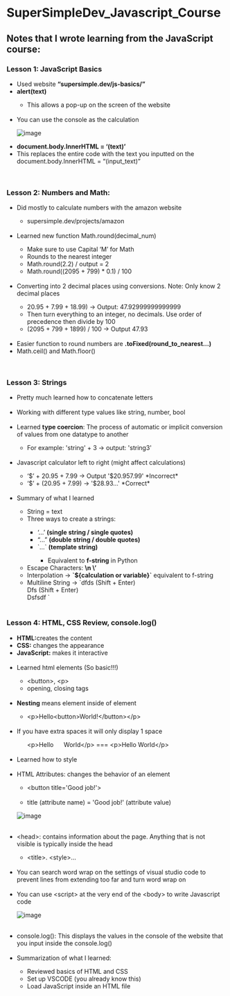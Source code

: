 # SuperSimpleDev_Javascript_Course

<h2>Notes that I wrote learning from the JavaScript course:</h2>

<h3>Lesson 1: JavaScript Basics</h3>
<ul>
  <li>Used website <b>“supersimple.dev/js-basics/”</b></li>
  <li><b>alert(text)</b></li>
  <ul>
        <li>This allows a pop-up on the screen of the website</li>
  </ul>
  <br>
  <li>You can use the console as the calculation</li>
  
  ![image](https://github.com/WCARL12/SuperSimpleDev_Javascript_Course/assets/139624156/29556356-104d-40c5-a9e7-25e16e113ca1)
  
  
  <li><b>document.body.InnerHTML = ‘(text)’</b></li>
  <li>This replaces the entire code with the text you inputted on the document.body.InnerHTML = “(input_text)”</li>
</ul>
<br>
<h3>Lesson 2: Numbers and Math:</h3>
<ul>
  <li>Did mostly to calculate numbers with the amazon website</li>
  <ul>
    <li>supersimple.dev/projects/amazon</li>
  </ul>
  <br>
  <li>Learned new function Math.round(decimal_num)</li>
  <ul>
    <li>Make sure to use Capital ‘M’ for Math</li>
    <li>Rounds to the nearest integer</li>
    <li>Math.round(2.2) / output = 2</li>
    <li>Math.round((2095 + 799) * 0.1) / 100</li>
  </ul>
  <br>
  <li>Converting into 2 decimal places using conversions. Note: Only know 2 decimal places</li>
  <ul>
    <li>20.95 + 7.99 + 18.99) -> Output: 47.92999999999999</li>
    <li>Then turn everything to an integer, no decimals.  Use order of precedence then divide by 100</li>
    <li>(2095 + 799 + 1899) / 100 -> Output 47.93</li>
  </ul>
  <br>
  <li>Easier function to round numbers are <b>.toFixed(round_to_nearest…)</b></li>
  <li>Math.ceil() and Math.floor()</li>
</ul>

<br>
<h3>Lesson 3: Strings</h3>
<ul>
  <li>Pretty much learned how to concatenate letters</li>
  <br>
  <li>Working with different type values like string, number, bool</li>
  <br>
  <li>Learned <b>type coercion</b>: The process of automatic or implicit conversion of values from one datatype to another</li>
  <ul>
    <li>For example: 'string' + 3 -> output: 'string3'</li>
  </ul>
  <br>
  <li>Javascript calculator left to right (might affect calculations)</li>
  <ul>
    <li>‘$’ + 20.95 + 7.99 -> Output '$20.957.99' *Incorrect*</li>
    <li>‘$’ + (20.95 + 7.99) -> '$28.93…' *Correct*</li>
  </ul>
  <br>
  <li>Summary of what I learned</li>
    <ul>
      <li>String = text</li>
      <li>Three ways to create a strings:</li>
      <ul>
        <li>‘...’ <b>(single string / single quotes)</b></li>
        <li>“...” <b>(double string / double quotes)</b></li>
        <li>`...` <b>(template string)</b></li>
        <ul>
          <li>Equivalent to <b>f-string</b> in Python</li>
        </ul>
      </ul>
      <li>Escape Characters: <b>\n \’</b></li>
      <li>Interpolation -> <b>`${calculation or variable}`</b> equivalent to f-string</li>
      <li>Multiline String -> `dfds  (Shift + Enter)<br>
Dfs (Shift + Enter) <br>
Dsfsdf ` 
</li>
<br>
    </ul>
</ul>
<h3>Lesson 4: HTML, CSS Review, console.log()</h3>

<ul>
  <li><b>HTML:</b>creates the content</li>
  <li><b>CSS:</b> changes the appearance</li>
  <li><b>JavaScript:</b> makes it interactive</li>
  <br>
  <li>Learned html elements (So basic!!!)</li>
  <ul>
    <li>&lt;button&gt;, &lt;p&gt;</li>
    <li>opening, closing tags</li>
  </ul>
  <br>
  <li><b>Nesting</b> means element inside of element</li>
  <ul>
    <li>&lt;p&gt;Hello&lt;button&gt;World!&lt;/button&gt;&lt;/p&gt;</li>
  </ul>
  <br>
  <li>If you have extra spaces it will only display 1 space</li>
  <ul>
    &lt;p&gt;Hello&nbsp;&nbsp;&nbsp;&nbsp;&nbsp;&nbsp;World&lt;/p&gt; === &lt;p&gt;Hello World&lt;/p&gt;
  </ul>
  <br>
  <li>Learned how to style</li>
  <br>
  <li>HTML Attributes: changes the behavior of an element</li>
  <ul>
    <li>
      &lt;button title='Good job!'&gt;
    </li>
  <br>
    <li>
      title (attribute name) = 'Good job!' (attribute value)
    </li>
  </ul>
  
  ![image](https://github.com/WCARL12/SuperSimpleDev_Javascript_Course/assets/139624156/88dbb235-41b1-4370-b896-521a1483d224)
  
  <br>
  <li>&lt;head&gt;: contains information about the page. Anything that is not visible is typically inside the head</li>
  <ul>
    <li>&lt;title&gt;. &lt;style&gt;...</li>
  </ul>
  <br>
  <li>You can search word wrap on the settings of visual studio code to prevent lines from extending too far and turn word wrap on</li>
  <br>
  <li>You can use &lt;script&gt; at the very end of the &lt;body&gt; to write Javascript code</li>
  
  ![image](https://github.com/WCARL12/SuperSimpleDev_Javascript_Course/assets/139624156/fbfb4dde-f737-4108-a4c0-e55945c56da0)

  <br>
<li>console.log(): This displays the values in the console of the website that you input inside the console.log()</li>
  <br>
<li>Summarization of what I learned:</li>
<ul>
  <li>Reviewed basics of HTML and CSS</li>
  <li>Set up VSCODE (you already know this)</li>
  <li>Load JavaScript inside an HTML file <script>, onclick=’’ </li>
  <li>Comments</li>
  <li>Console.log()</li>
	<br>
</ul>
</ul>

<h3>Lesson 5 Variables:</h3>
<ul>
  <li>What is a variable?</li>
  <ul>
    <li>A variable is a container where we can save a value and use it later</li>
  </ul>
  <br>
  <li>Ways to create variables:</li>
  <ul>
    <li>let x = 1</li>
    <li>const = 2</li>
    <li>var = 3</li>
  </ul>
  <br>
  <li>Variable Rules:</li>
  <ul>
    <li>Can't use special words / reserved words</li>
    <li>Can’t start with a number</li>
    <li>Can’t use special characters except: $ _</li>
  </ul>
  
  ![image](https://github.com/WCARL12/SuperSimpleDev_Javascript_Course/assets/139624156/40d3dd8c-f298-40f4-a10a-6bb9cf2eccc9)

![image](https://github.com/WCARL12/SuperSimpleDev_Javascript_Course/assets/139624156/421ad0fc-3ece-48ce-9e51-a4877b840ceb)

<li><b>;</b> means the end of an instruction</li>
<ul>
  <li>let x = 12; console.log(x); console.log(‘hello’);</li>
</ul>
  <br>
<li>Creating and reassigning variables</li>
<ul>
  <li>Creating variables -> let y = ‘Hello’;</li>
  <li>Reassigning variables -> y = ‘World’</li>
  <li>Note you do not need to use the “let” again if you want to reassign a new value inside a variable. “let” is for assigning new variables that has not been created yet.</li>
</ul>
  <br>
<li>Learned how to make buttons interactive in the website using Javascript ‘onclick’ and ‘variables’:</li>

![image](https://github.com/WCARL12/SuperSimpleDev_Javascript_Course/assets/139624156/7e52074a-0403-4adf-b0ad-7859671c0afa)

<li>Variable Re-assignment Shortcuts</li>

![image](https://github.com/WCARL12/SuperSimpleDev_Javascript_Course/assets/139624156/c1855d4e-5103-4b95-8c98-1a591473dd8f)

  <br>
<li>Naming Conventions:</li>

![image](https://github.com/WCARL12/SuperSimpleDev_Javascript_Course/assets/139624156/62ff9c32-3ec7-4018-b86d-8cf7da36efd5)

Note: Can't use kebab-case for Javascript. The standard for Javascript is camelCase
<br>
<li>Last thing I learned was "typeof"</li>
<ul>
  <li>console.log(typeof(variable))</li>
</ul>
<br>
<li>Summary of the lesson:</li>
<ul>
  <li>Variables = a way to store values</li>
  <li>Re-assign a variable</li>
  <li>Created the Cart Quantity feature</li>
  <li>Shortcuts for re-assigning a variable</li>
  <li>Naming conventions and best practices</li>
  <li>3 ways to create a variable: let, const, var</li>
</ul>
<br>
</ul>

<h3>Lesson 6: Booleans and If-Statements</h3>
<ul>
  <li>What are Booleans?</li>
  <ul>
    <li>Booleans are another type of value</li>
    <li>There are only 2 boolean values:</li>
    <ul>
      <li>True</li>
      <li>False</li>
    </ul>
  </ul>
  <br>
  <li>What is the purpse of booleans?</li>
  <ul>
    <li>A boolean value represents whether something is true or false.</li>
    <ul>
      <li>console.log(3 < 5) -> Output = true</li>
      <li>console.log(3 > 5) -> Output = false</li>
      <li>console.log(typeof(true)) -> Output = boolean</li>
    </ul>
  </ul>
          <br>
        <li>Learned <b>Comparison Operators</b></li>
        <ul>
          <li><b>Note:</b> The “==” operator compares the values on both sides and returns true if they are equal, <b>even if their types are different.</b></li>
          <ul><li>For example: 1 == ‘1’; // true</li></ul>
          <li><b>Note:</b> The “===” operator checks if the values are equal, but it also <b>checks if their types are the same.</b></li>
          <ul>
            <li>For example: 1 === '1'; // false</li>
          </ul>
        </ul>
          <br>
        
![image](https://github.com/WCARL12/SuperSimpleDev_Javascript_Course/assets/139624156/eb3a9f77-3042-4c1c-b673-a378e5b10a26)

  <br>
  <li><b>Order of Operations:</b></li>
  <br>

  ![image](https://github.com/WCARL12/SuperSimpleDev_Javascript_Course/assets/139624156/77a62b2c-4309-4c47-adac-feb93dd4bdb1)

  <li>console.log(3 > 5 - 5)</li>
  <ul>
    <li>This would first do the operation 5 - 5 then do the comparison 3 > 0
</li>
  </ul>
  <li>Comparison Operators have a <b>lower priority</b> than arithmetic operators</li>
  <br>
  <li><b>If Statements</b></li>
  <ul>
    <li>Lets us write multiple group of code and then decide which code to run</li>    
  <br>    
    
![image](https://github.com/WCARL12/SuperSimpleDev_Javascript_Course/assets/139624156/86140af7-5f10-4b9b-911e-8afd2d4876ad)
    <li>Using if-statements if you are old enough to drive:</li>
  <br>    
      ![image](https://github.com/WCARL12/SuperSimpleDev_Javascript_Course/assets/139624156/f2f23925-9ca4-4f6d-b09d-a75678d969d6)    

  </ul>
  <li>Any variable created inside {...} will only exist inside the { ... }</li>
  
![image](https://github.com/WCARL12/SuperSimpleDev_Javascript_Course/assets/139624156/ff827b3f-94db-4a80-91aa-8d07143c815d)

<p>This will result in error since the x variable is only available inside the { … } brackets
It is a local variable not a global variable.
</p>
<br>
  <li><b>Scope</b></li>
  <ul>Allows to avoid naming conflicts like similar to local and global variables</ul>
  <br>
  <li>Learned how to create rock paper scissors</li>\
  
  ![image](https://github.com/WCARL12/SuperSimpleDev_Javascript_Course/assets/139624156/7ae733cf-d769-4efa-ba50-1f0f2ff6dd97)

<li><b>Algorithm</b></li>
<ul>
  <li>An algorith is a set of steps to complete a task or solve a problem</li>
</ul>
<br>
<li><b>Math.random()</b></li>
<ul>
  <li>Displays a random floating number between 0 - 1</li>
  <li>Cannot change the value that goes up to or between like 1 - 10</li>
</ul>
<br>
<li><b>Logical Operators:</b></li>
<ul>
  <li><b>&& (AND operator)</b></li>
  <ul>
    <li><b>Both / all conditions must be True</b> in order to be True</li>
    <li>console.log(8 > 5 &&  7< 10) // True</li>
    <li>console.log(1 > 10 && 12 > 10) // False</li>
  </ul>
    <li><b>||</b> (OR operator)</li>
      <ul>
        <li><b>Only one condition of the condition or more must be true</b> in order to be true</li>
        <li>console.log(8 > 2 || 12 < 9) // True</li>
        <li>console.log(9 < 2 || ‘Carl’ === ‘Wico’) // False</li>
      </ul>
    <li><b>!</b> (NOT operator)</li>
      <ul>
        <li>Makes the value the opposite</li>
        <li>console.log(!true) // false</li>
        <li>console.log(!(12 > 2)) // False</li>
        <li>console.log(12 !== 9) // True</li>
      </ul>
          <br>
</ul>
  <li><b>Truthy Value</b></li>
          <ul>
            <li>A value that behaves just like true</li>
          </ul>
          <p>If (3){<br>
	console.log(‘Truthy’)<br>
} // Output is Truthy 
</p>

<li><b>Falsy value</b></li>
<ul>
	<li>A value that behaves just like false</li>
</ul>
<p>If (0){<br>
	console.log(‘Truthy’)<br>
} // No output 
</p>

![image](https://github.com/WCARL12/SuperSimpleDev_Javascript_Course/assets/139624156/381a7240-780d-42ad-88ff-45d6767cc169)
<br>
<li>Truthy and Falsy used for example IRL </li>

![image](https://github.com/WCARL12/SuperSimpleDev_Javascript_Course/assets/139624156/44d323c2-1d18-4c2d-b825-11fe4eafaff8)

<li><b>Shortcuts for If-Statements</b></li>

![image](https://github.com/WCARL12/SuperSimpleDev_Javascript_Course/assets/139624156/7e91e2e1-5eb9-47b5-a9f2-cf8bbdaeb172)

<li><b>Ternary Operator Example:</b></li>
<ul>
	<li>true ? console.log('truthy') : console.log('falsy')</li>

 ![image](https://github.com/WCARL12/SuperSimpleDev_Javascript_Course/assets/139624156/2dacb861-95b0-4580-b507-6f29dd2af211)

<li>let points = 110;<br>
Let type = points > 100 ? ‘gold’ : ‘silver’ ; 
</li>

![image](https://github.com/WCARL12/SuperSimpleDev_Javascript_Course/assets/139624156/23998a43-84dd-4e45-bb6a-4587f6b6b406)

<li>var result = (x > 10) ? "greater than 10" : (x < 5) ? "less than 5" : "between 5 and 10";</li>
</ul>
<br>
<li><b>Guard Operator</b></li>
<br>

![image](https://github.com/WCARL12/SuperSimpleDev_Javascript_Course/assets/139624156/9d081245-c298-447c-a836-4e91c0eac1eb)

<ul>
	<li>Similar to: </li>
	<li>Note if the value on the left is already false, it will not have to check the right one if it is true or false since AND operator both needs to be true in order to be true</li>
<li><b>This is a Short Circuit Evaluation</b></li>
</ul>

![image](https://github.com/WCARL12/SuperSimpleDev_Javascript_Course/assets/139624156/126f9c62-0bc1-44f6-a77f-560070d8d36d)



<li><b>Default Operator ||</b></li>
<br>

![image](https://github.com/WCARL12/SuperSimpleDev_Javascript_Course/assets/139624156/f30dc35f-0076-4bab-8d07-585d71c31cf1)

<ul>
	<li>Good for getting default values if there is no decision by the user.</li>
	<br>
</ul>

<h3>Lesson 7: Functions</h3>
<li>What is a function?</li>
<ul>
	<li>A function lets us reuse code</li>
</ul>
<br>
<li>Rules for funciton names:</li>

![image](https://github.com/WCARL12/SuperSimpleDev_Javascript_Course/assets/139624156/4e9e92e4-050f-4b27-bcec-49fad25c20b1)

<li>It is best practice to use camelCase for naming functions</li>
<br>
<li><b>Variable scope exists in functions as well.</b> Any variable that is created inside a function is only accessible inside of that function (local variable). Anything outside is global variable</li>
<br>
<li>Any variable between {...}, only exist between the {...}</li>
<br>
<li><b>Return Statement</b></li>
<ul>
	<li>Lets us get a value out of a function</li>
	<li>When we use a return statement, it ends the function immediately</li>


![image](https://github.com/WCARL12/SuperSimpleDev_Javascript_Course/assets/139624156/c6ba7cdf-5de5-45c3-9a81-762362bf492e)

![image](https://github.com/WCARL12/SuperSimpleDev_Javascript_Course/assets/139624156/d897b30f-23d8-4110-a31f-27e90bc3aa9e)

<li>The second image above, the value it will return is undefined</li>
</ul>
<br>
<li><b>Parameter</b></li>
<ul>
	<li>Allows a value to put into a function</li>
</ul>

![image](https://github.com/WCARL12/SuperSimpleDev_Javascript_Course/assets/139624156/3bedd21c-3ccf-4758-bb88-e088569cea45)

<li><b>Rules for Parameter Names:</b></li>

![image](https://github.com/WCARL12/SuperSimpleDev_Javascript_Course/assets/139624156/56bf89b9-4bc1-427f-a1a3-9e5d3cd074f8)

<li><b>Arguments</b></li>
<ul>
	<li>Arguments are the values you specifically give the function when you can call it.</li>
	<li>calculateTax(<b>argument</b>)</li>
</ul>
<p><b>Note:</b> If you did not give a value for a function that needs a argument, the value will be undefined but the function will still run</p>

![image](https://github.com/WCARL12/SuperSimpleDev_Javascript_Course/assets/139624156/5ccbb42b-2c4d-4a9d-bc25-8f0299562c0a)

<li><b>Parameter default value</b></li>
<ul>
	<li>You can also give parameters in the function a default value</li>
</ul>

![image](https://github.com/WCARL12/SuperSimpleDev_Javascript_Course/assets/139624156/13fc356c-8301-4d25-99e1-bbd32a1d0a55)

<li>You can also call functions inside a function in Javascript</li>
<br>
<li><b>Summary of the lesson</b></li>
<ul>
	<li>Functions = let us reuse code</li>
	<li>Return = gets a value out of a function</li>
	<li>Parameter = put values into a function</li>
	<br>
</ul>
<h3>Lesson 8: Objects</h3>
<li><b>What is an Object?</b></li>
<ul>
	<li>An object groups multiple values together</li>
	<li>Use multiple values together.</li>
	<li>Property Value pair</li>
	<li>An object is also another type of value</li>
	
</ul>
<br>
<li><b>Why do we use Objects?</b></li>
<ul>
	<li>Make our code more organized</li>
	<li>Allows to group variables into one object (encapsulation)</li>
</ul>
<br>
<li><b>Example of Object in Javascript:</b></li>

![image](https://github.com/WCARL12/SuperSimpleDev_Javascript_Course/assets/139624156/14fc3b48-5451-46f8-83d2-bfc301d5c57c)

![image](https://github.com/WCARL12/SuperSimpleDev_Javascript_Course/assets/139624156/9fbd4857-440e-40e6-92a4-5d7b8cee56f4)

<li><b>Changing the value inside of an object</b></li>
<ul>
	<li>Use <b>Dot Notation</b></li>
	<ul>
		<li>console.log(object_name.property)</li>
	</ul>
	<br>
	<li>Use <b>Bracket Notation</b></li>
	<ul>
		<li>console.log(object_name[‘property’])</li>
		<li>Lets us use properties that don’t work with dot notation</li>
		<li>For example: <b>console.log(product.delivery-time) will not work</b> because Javascript thinks you are using the arithmetic operator “ <b>-</b> ”.</li>
		<li>console.log(product.[“delivery-time”]) <b>will work</b></li>
	</ul>
	<br>
	<li>If you access a property that does not exist it will return as undefined</li>
</ul>

![image](https://github.com/WCARL12/SuperSimpleDev_Javascript_Course/assets/139624156/08b25fba-f517-4a6e-a6db-cb7397c65ee4)

<li>Bracket Notation Objects Example:</li>
<ul>Note that the first image below will create a syntax error while the second and third image works fine</ul>

![image](https://github.com/WCARL12/SuperSimpleDev_Javascript_Course/assets/139624156/9f3c8bc6-22ea-47fb-8cc5-6e5b00a9f9b3)

![image](https://github.com/WCARL12/SuperSimpleDev_Javascript_Course/assets/139624156/f9cda9a9-a06c-4458-b144-c2fe68485ec8)

![image](https://github.com/WCARL12/SuperSimpleDev_Javascript_Course/assets/139624156/bc0eb0ab-368a-432e-b317-a4b545f66eda)

<li><b>Adding a new property inside an object</b></li>
<ul>
	<li>objectName.newPropertyName = newValue</li>
</ul>

![image](https://github.com/WCARL12/SuperSimpleDev_Javascript_Course/assets/139624156/b04e4483-cab1-4d65-a057-4d57426913ee)

<li><b>Nested Object</b></li>
<ul>
	<li>Allows to create objects inside of an object</li>
</ul>

![image](https://github.com/WCARL12/SuperSimpleDev_Javascript_Course/assets/139624156/907738f3-4ea1-474d-b164-a260c25bc232)

<li>Accessing values inside of nested object</li>
<ul>
	<li><b>console.log(product2.rating.count)</b></li>
	<li><b>console.log(product2[“rating”][“count”])</b></li>
</ul>
<br>
<li><b>Functions inside an object</b></li>

![image](https://github.com/WCARL12/SuperSimpleDev_Javascript_Course/assets/139624156/fa15294c-97a2-4d7d-bc42-8830a7b52b4c)

<li>A function inside of an object is called a <b>method</b></li>
<ul>
	<li>An example of a method is Math.random(), console.log() </li>
</ul>

![image](https://github.com/WCARL12/SuperSimpleDev_Javascript_Course/assets/139624156/0dd9a1e6-3618-4510-b41e-b9a5391d1078)

<li>Learned 2 more built-in objects</li>
<ul>
	<li><b>JSON</b></li>
	<li><b>localStorage</b></li>
</ul>
<li><b>JSON</b></li>
<ul>
	<li>A Javascript Object Notation</li>
	<li>A syntax</li>
	<li><b>Similar to Javascript object</b></li></li>
	<li><b>But has less features</b></li>
	<li>All property <b>must use double quotes</b></li>
	<li>JSON <b>does not support functions</b></li>
</ul>
<li><b>JSON syntax can be understood by almost all programming languages and it is more universal</b></li>

![image](https://github.com/WCARL12/SuperSimpleDev_Javascript_Course/assets/139624156/3359426b-263d-4635-8275-ceb129afa61c)

<li><b>When do we use JSON?</b></li>
<ul>
	<li>When we send data between computers that might use different programming languages</li>
	<li>When we store data</li>
</ul>
<li>Built-in JSON Object</li>
<ul>
	<li>Convert: JavaScript Object -> JSON</li>
	<ul>
		<li><b>JSON.stringify(objectToConvertToJSON)</b></li>
	</ul>
	<li>Convert: JSON -> Javascript Object</li>
	<ul>
		<li><b>JSON.parse(jsonStringToConvertToJavascript)</b></li>
	</ul>
 	<li>Note you do not need to stringify a value if it is already a string only if it is not a string like an object then you have to stringify it</li>
	
</ul>

![image](https://github.com/WCARL12/SuperSimpleDev_Javascript_Course/assets/139624156/8850bb9e-1b3c-4c63-b5bf-135705b0eee3)

<li>Built-in object <b>localStorage</b></li>
<ul>
	<li>Save values more permanently</li>
	<li>The problem is variables are temporary</li>
	<li>If we refresh / close the page, all the variables are deleted</li>
	<li>localStorage only supports strings</li>
</ul>
<br>
<li><b>localStorage.setItem(“giveAccessName”, valueToSave)</b></li>
<ul>
	<li>This saves the value in the storage</li>
</ul>
<br>
<li><b>localStorage.getItem("getAccessNameStorage")</b></b></li>
<ul>
	<li>Gets the value inside the local storage</li>
</ul>
<br>
<li><b>localStorage.removeItem(“removeAccessNameStorage”)</b></li>
<ul>
	<li>Good for resetting a value like a cart or a score</li>
	<li>Note: You also need to <b>handle the null value</b> that comes with removing a local storage value
</li>
</ul>
<br>

![image](https://github.com/WCARL12/SuperSimpleDev_Javascript_Course/assets/139624156/3ea0beb7-d67d-46d2-813d-a0b30fd2e3ea)

<li><b>null vs undefined</b></li>

![image](https://github.com/WCARL12/SuperSimpleDev_Javascript_Course/assets/139624156/a3f35b94-540b-435a-9777-07cebe0aa1ee)

<br>
<li><b>Auto-Boxing</b></li>
<ul>
	<li>This happens when strings are automatically wrap in an object</li>
	<li>Auto-Boxing also <b>works with values like numbers and booleans</b>but <b>does not with null and undefined</b></li>
</ul>

![image](https://github.com/WCARL12/SuperSimpleDev_Javascript_Course/assets/139624156/22cae8ec-1415-4e16-b3e8-4bbb8bb04cbe)

![image](https://github.com/WCARL12/SuperSimpleDev_Javascript_Course/assets/139624156/eb57fd5d-8ce2-4ca2-b52e-ba92454503ab)

<p>This is an example of Auto-Boxing. Javascript puts the string ‘hello’ as an object and can give it <b>property .length and method like .toUpperCase()</b>
</p>
<br>
<li><b></b>Objects are references</li>
<ul>
	<li>The object is somewhere else in the computer’s memory</li>
	<li>When using const as a way to make a object you cannot change the reference but you can change the values inside of it</li>
</ul>

![image](https://github.com/WCARL12/SuperSimpleDev_Javascript_Course/assets/139624156/30d96dc3-2a5e-4d34-b5f2-b5d21ab79fec)

<li>The image below is, the variable object2 copies reference of object1</li>

![image](https://github.com/WCARL12/SuperSimpleDev_Javascript_Course/assets/139624156/025137f6-b2c4-4827-a923-9839db7fa9aa)

<li>Note if you change the values inside of object1 the values for object2 will change as well since they both have the same reference. The output below will be Good job! For both </li>

![image](https://github.com/WCARL12/SuperSimpleDev_Javascript_Course/assets/139624156/b0a0c748-4c70-469b-8712-fff6b98e12bc)

<li>If you create another object that does not have the same reference or memory like the one below and compare them if they are the same. The boolean output will be false. <b>You are comparing the references, not the values inside.</b></li>

![image](https://github.com/WCARL12/SuperSimpleDev_Javascript_Course/assets/139624156/5e463989-c5b2-4ad6-b8fc-228d6a3a87be)

<li><b>Shortcuts for Objects:</b></li>
<br>
<li><b>Destructuring</b></li>
<ul>
	<li>Easier way to take properties out of an object</li>
</ul>

![image](https://github.com/WCARL12/SuperSimpleDev_Javascript_Course/assets/139624156/7963fb43-758e-455a-b355-4d71c23e1778)

<br>
<li><b>Shorthand Property Shortcut</b></li>

![image](https://github.com/WCARL12/SuperSimpleDev_Javascript_Course/assets/139624156/299dbeec-3b23-4c26-9e02-f55f56cee3a3)

<p><b>Note:</b>There is already a variable (message) that was created from destructuring shortcut</p>
<br>
<li><b>Shorthand Method Shortcut</b></li>

![image](https://github.com/WCARL12/SuperSimpleDev_Javascript_Course/assets/139624156/7573e7df-ccfa-44b3-a411-cf66226b0b3e)

<li><b>Summary of what I learned:</b></li>
<ul>
	<li>Objects - group related values together</li>
	<li>Added a score to Rock Paper Scissors</li>
	<li>Built-in objects (JSON, localStorage)</li>
	<li>More details (null, auto-boxing, references)</li>
	<li>Shortcuts (destructuring, shorthand property, shorthand method)</li>
</ul>
<h3>Lesson 9: Document Object Model (DOM)</h3>
<li>DOM is another built in object</li>
<ul>
	<li>Document Object</li>
	<li><b>document.body.innerHTML</b> = 'hello' // <body></li>
	<li><b>document.title</b> = ‘Good Job! // <title>’</li>
</ul>
		<br>
		<li>The document objects represents / models the webpage</li>
		<li>document also has methods</li>
		<ul>
			<li>document.querySelector(‘buttons’)</li>
		</ul>
	<br>
	<li>We can have html elements inside Javascript</li>
		<ul>
			<li><b>document.body.innerHTML</b> = ‘Changed’</li>
			<li><b>document.body.innerHTML</b> = ‘<button>Hello</button’</li>
		</ul>
	<br>
	<li>The DOM combines JavaScript and HTML together</li>
	<br>
	<li>console.log(document.body.innerHTML)</li>
		<ul>
			<li>This displays all the elements inside the body of HTML</li>
		</ul>
				
  ![image](https://github.com/WCARL12/SuperSimpleDev_Javascript_Course/assets/139624156/cc05ea95-dba8-4d37-9dc3-d8ebcf0e14da)

<li><b>document.querySelector(“element”)</b></li>
	<ul>
		<li>Lets us get any element from the page and put it inside a Javascript</li>
	</ul>

 ![image](https://github.com/WCARL12/SuperSimpleDev_Javascript_Course/assets/139624156/1f9c6315-602b-4b17-99aa-f65f388b6d5d)

<li>
HTML element also has properties like innerHTML which lets us see the values it holds
</li>

![image](https://github.com/WCARL12/SuperSimpleDev_Javascript_Course/assets/139624156/a0776ba2-5e5b-4313-8c9c-f778a200cbe1)

<p>
The output for the image above is “Hello”
</p>
<li>Changing the value inside a html element</li>

![image](https://github.com/WCARL12/SuperSimpleDev_Javascript_Course/assets/139624156/34ac8e86-8d37-486c-83e2-1d8c6b12ffba)

<p>
This now change the value of ‘Hello’ to ‘Changed’
</p>
<br>
<li>Note if you have 2 buttons and you did document.querySelector(“buttons”).innerHTML = ‘Changed’; <b>You will only change the value of the first button, not every button you have created.</b></li>

![image](https://github.com/WCARL12/SuperSimpleDev_Javascript_Course/assets/139624156/4f51356d-96ad-4c66-adaf-407ed342ba31)

![image](https://github.com/WCARL12/SuperSimpleDev_Javascript_Course/assets/139624156/5c5a6946-673a-4241-91e9-683ed4dff290)

<li>Using document.querySelector().innerhtml to target a element’s class</li>
<ul>
	<li>Add “ <b>.</b> ” <b>/ dot</b> at the very start of the ( ) to target the class of an element</li>
</ul>

![image](https://github.com/WCARL12/SuperSimpleDev_Javascript_Course/assets/139624156/a51a21fc-518e-4265-9bfa-d084ed5b518a)

<li>It is better to add “<b>js-</b>”for class elements you want to target in your JavaScript</li>
<br>
<li>Storing a HTML element inside a variable in JavaScript</li>
<ul>
	<li>It is also good practice to end in a ‘Element’ / “Elem”at the end of a variable name to show that it is an element variable</li>
</ul>

![image](https://github.com/WCARL12/SuperSimpleDev_Javascript_Course/assets/139624156/658ec1a9-a7d6-4fee-b69f-f949a178bcc0)

<li>
Learned how to to the youtube subscribe button with JavaScript’s interactivity
</li>

![image](https://github.com/WCARL12/SuperSimpleDev_Javascript_Course/assets/139624156/c0f92a3a-e1c4-4b98-bf04-17444fcf158c)

<li><b>Note for Javascript Interactivity</b></li>
<ul>
	<li>When assigning a html element to a variable, use a document.querySelector(). Do not add the .innerHTML <b>but assign the entire object of querySelector()</b></li>
	<li>When comparing if the element’s text is true <b>use .InnerText to compare</b> if it is what it is without the extra space. If you use innerHTML it will compare the text with the space which is most likely end up false</li>
	<li>If you want to change the value inside the HTML element <b>use the .innerHTML to change the value inside</b></li>
</ul>
<br>
<li>Recommend to use functions to make the code much more organized
</li>
<br>
<li><b>htmlVariable.value</b></li>
<ul>
	<li>This allows you to get the value from an input</li>
</ul>

![image](https://github.com/WCARL12/SuperSimpleDev_Javascript_Course/assets/139624156/3eee0c0f-0c04-4e01-8e0b-720b48abf802)

<li>Whenever we get a value from the DOM, the value will be a string.</li>
<ul>
	<li>If you are going to do a calculation and the value is a string then you can use the Number() to change the type of the value.</li>
</ul>

![image](https://github.com/WCARL12/SuperSimpleDev_Javascript_Course/assets/139624156/3cd2b700-ea77-4e41-803f-0f6389c4b56b)

<li>Learned new attribute <b>onkeydown=””</b></li>
<ul>
	<li>This is an event listener and make you see what is being typed when the user is typing</li>
	<li>You can console.log(event) which is an object that is provided for you to see the different types of attributes when the user is typing.</li>
	<li>event.key will display what the user is typing down for the input in the console</li>
	<li>There is also a onkeyup which happens when a key is pressed and released</li>
</ul>

![image](https://github.com/WCARL12/SuperSimpleDev_Javascript_Course/assets/139624156/9ce92daf-078c-4580-8c1e-631fa7a0b562)

![image](https://github.com/WCARL12/SuperSimpleDev_Javascript_Course/assets/139624156/a80af18f-9e9d-4f45-acd2-65a516714729)


![image](https://github.com/WCARL12/SuperSimpleDev_Javascript_Course/assets/139624156/a210622a-f01d-4d74-9309-abdcc09f8f8a)

![image](https://github.com/WCARL12/SuperSimpleDev_Javascript_Course/assets/139624156/0244e762-9006-4ed8-8d06-3ebeea22b676)

<li>Different attributes you can use for Event Listeners
</li>

![image](https://github.com/WCARL12/SuperSimpleDev_Javascript_Course/assets/139624156/888f65fd-40e1-4e89-a789-64d6e13b70e0)

<li>Unnecessary information “window” object</li>
<ul>
	<li>You can also use window.console.log()</li>
	<li>window.alert()</li>
</ul>

<br>
<li>Also learned variable.style.display = ‘none’</li>
<li>Also learned variable.style.display = ‘block’</li>
<br>
<li><b>Summary of the lesson:</b></li>
<ul>
	<li>Document Object Model (DOM)</li>
	<li>document.querySelector(...)</li>
	<li>.innerHTML</li>
	<li>.innerText</li>
	<li>3 projects using the DOM</li>
	<li>onkeydown=”...”</li>
	<li>More details about strings + window object</li>
</ul>
</ul>

